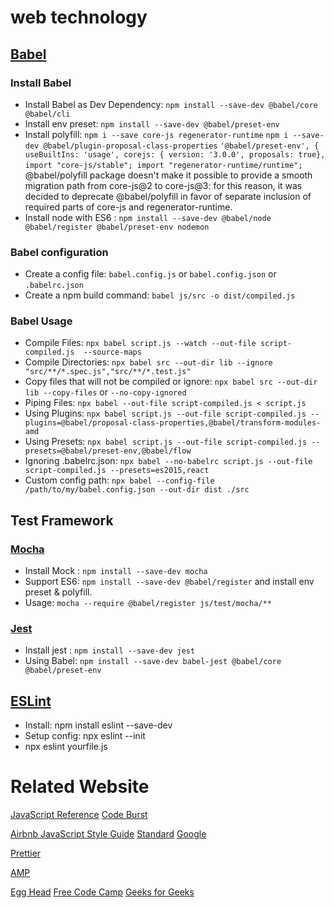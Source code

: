 # web technology

## [Babel](https://babeljs.io)

### Install Babel

* Install Babel as Dev Dependency: `npm install --save-dev @babel/core @babel/cli`
* Install env preset:  `npm install --save-dev @babel/preset-env`
* Install polyfill: 
    `npm i --save core-js regenerator-runtime`
    `npm i --save-dev @babel/plugin-proposal-class-properties`
    `'@babel/preset-env', {
        useBuiltIns: 'usage',
        corejs: { version: '3.0.0', proposals: true},`
    `import "core-js/stable"; import "regenerator-runtime/runtime";` 
    @babel/polyfill package doesn't make it possible to provide a smooth migration path from core-js@2 to core-js@3: for this reason, it was decided to deprecate @babel/polyfill in favor of separate inclusion of required parts of core-js and regenerator-runtime.
* Install node with ES6 : `npm install --save-dev @babel/node @babel/register @babel/preset-env nodemon`
   
### Babel configuration

* Create a config file: `babel.config.js` or `babel.config.json`  or `.babelrc.json` 
* Create a npm build command: `babel js/src -o dist/compiled.js`

### Babel Usage

* Compile Files: `npx babel script.js --watch --out-file script-compiled.js  --source-maps`
* Compile Directories: `npx babel src --out-dir lib --ignore "src/**/*.spec.js","src/**/*.test.js"`
* Copy files that will not be compiled or ignore: `npx babel src --out-dir lib --copy-files` or `--no-copy-ignored`
* Piping Files: `npx babel --out-file script-compiled.js < script.js`
* Using Plugins: `npx babel script.js --out-file script-compiled.js --plugins=@babel/proposal-class-properties,@babel/transform-modules-amd`
* Using Presets: `npx babel script.js --out-file script-compiled.js --presets=@babel/preset-env,@babel/flow`
* Ignoring .babelrc.json: `npx babel --no-babelrc script.js --out-file script-compiled.js --presets=es2015,react`
* Custom config path: `npx babel --config-file /path/to/my/babel.config.json --out-dir dist ./src`

## Test Framework

### [Mocha](https://mochajs.org/)

* Install Mock : `npm install --save-dev mocha`
* Support ES6: `npm install --save-dev @babel/register` and install env preset & polyfill.
* Usage: `mocha --require @babel/register js/test/mocha/**`

### [Jest](https://jestjs.io/)

* Install jest : `npm install --save-dev jest`
* Using Babel: `npm install --save-dev babel-jest @babel/core @babel/preset-env`


## [ESLint](https://eslint.org) 

* Install: npm install eslint --save-dev
* Setup config: npx eslint --init
* npx eslint yourfile.js


# Related Website

[JavaScript Reference](https://developer.mozilla.org/en-US/docs/Web/JavaScript/Reference)
[Code Burst](https://codeburst.io)

[Airbnb JavaScript Style Guide](https://github.com/airbnb/javascript)
[Standard](https://github.com/standard/standard)
[Google](https://github.com/google/eslint-config-google)

[Prettier](https://prettier.io/)

[AMP](https://amp.dev)

[Egg Head](https://egghead.io)
[Free Code Camp](https://guide.freecodecamp.org)
[Geeks for Geeks](https://www.geeksforgeeks.org)

